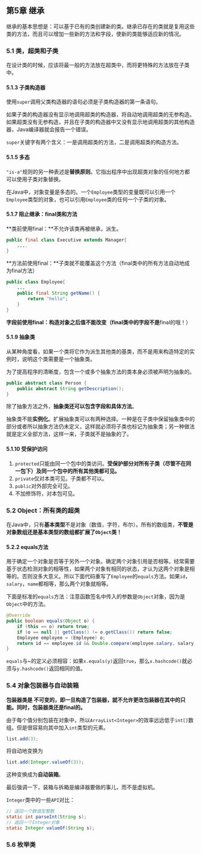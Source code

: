 ## 第5章 继承

继承的基本思想是：可以基于已有的类创建新的类。继承已存在的类就是复用这些类的方法，而且可以增加一些新的方法和字段，使新的类能够适应新的情况。

### 5.1 类，超类和子类

在设计类的时候，应该将最一般的方法放在超类中，而将更特殊的方法放在子类中。

#### 5.1.3 子类构造器

使用`super`调用父类构造器的语句必须是子类构造器的第一条语句。

如果子类的构造器没有显示地调用超类的构造器，将自动地调用超类的无参构造。如果超类没有无参构造，并且在子类的构造器中又没有显示地调用超类的其他构造器，Java编译器就会报告一个错误。

`super`关键字有两个含义：一是调用超类的方法，二是调用超类的构造方法。



#### 5.1.5 多态

`"is-a"`规则的另一种表述是**替换原则**。它指出程序中出现超类对象的任何地方都可以使用子类对象替换。

在Java中，对象变量是多态的。一个`Employee`类型的变量既可以引用一个`Employee`类型的对象，也可以引用`Employee`类的任何一个子类的对象。



#### 5.1.7 阻止继承：final类和方法

**类前使用final：**不允许该类再被继承，派生。

```java
public final class Executive extends Manager{
	....
}
```

**方法前使用final：**子类就不能覆盖这个方法（final类中的所有方法自动地成为final方法）

```java
public class Employee{
    ...
    public final String getName() {
        return "hello";
    }
}
```

**字段前使用final：**构造对象之后值不能改变（final类中的字段**不是**final的哦！）



#### 5.1.9 抽象类

从某种角度看，如果一个类将它作为派生其他类的基类，而不是用来构造特定的实例时，说明这个类需要是一个抽象类。

为了提高程序的清晰度，包含一个或多个抽象方法的类本身必须被声明为抽象的。

```java
public abstract class Person {
    public abstract String getDescription();
}
```

除了抽象方法之外，**抽象类还可以包含字段和具体方法**。

抽象类不能**实例化**。扩展抽象类可以有两种选择。一种是在子类中保留抽象类中的部分或者所以抽象方法仍未定义，这样就必须将子类也标记为抽象类；另一种做法就是定义全部方法，这样一来，子类就不是抽象的了。



#### 5.1.10 受保护访问

1. `protected`只能由同一个包中的类访问。**受保护部分对所有子类（尽管不在同一包下）及同一个包中的所有其他类都可见。**
2. `private`仅对本类可见。子类都不可以。
3. `public`对外部完全可见。
4. 不加修饰符，对本包可见。



### 5.2 Object：所有类的超类

在Java中，只有**基本类型**不是对象（数值，字符，布尔）。所有的数组类，**不管是对象数组还是基本类型的数组都扩展了`Object`类！**

#### 5.2.2 equals方法

用于确定一个对象是否等于另外一个对象。确定两个对象引用是否相等。经常需要基于状态检测对象的相等性，如果两个对象有相同的状态，才认为这两个对象是相等的。否则没多大意义。所以下面代码重写了`Employee`的`equals`方法。如果`id`，`salary`，`name`都相等，那么两个对象就相等。

下面是标准的`equals`方法：注意函数签名中传入的参数是`Object`对象，因为是`Object`中的方法。

```java
@Override
public boolean equals(Object o) {
    if (this == o) return true;
    if (o == null || getClass() != o.getClass()) return false;
    Employee employee = (Employee) o;
    return id == employee.id && Double.compare(employee.salary, salary) == 0 && Objects.equals(name, employee.name);
}
```

`equals`与~的定义必须相容：如果`x.equals(y)`返回`true`，那么`x.hashcode()`就必须与`y.hashcode()`返回相同的值。



### 5.4 对象包装器与自动装箱

**包装器类是 不可变的，即一旦构造了包装器，就不允许更改包装器在其中的只能。同时，包装器类还是final的。**

由于每个值分别包装在对象中，所以`ArrayList<Integer>`的效率远远低于`int[]`数组。但是很容易向其中加入`int`类型的元素。

```java
list.add(3);
```

将自动地变换为

```java
list.add(Integer.valueOf(3));
```

这种变换成为**自动装箱**。

最后强调一下，装箱与拆箱是编译器要做的事儿，而不是虚拟机。

`Integer`类中的一些`API`对比：

```java
// 返回一个数值型整数
static int parseInt(String s);
// 返回一个Integer对象
static Integer valueOf(String s);
```



### 5.6 枚举类
